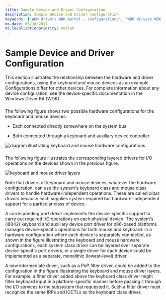 ```yaml
---
title: Sample Device and Driver Configuration
description: Sample Device and Driver Configuration
keywords: ["WDM drivers WDK kernel , configurations", "WDM drivers WDK kernel , layered drivers", "layered drivers WDK kernel", "driver layers WDK WDM", "keyboards WDK kernel", "mouse WDK kernel", "hardware configurations WDK kernel", "intermediate drivers WDK kernel"]
ms.date: 06/16/2017
ms.localizationpriority: medium
---
```


# Sample Device and Driver Configuration





This section illustrates the relationship between the hardware and driver configurations, using the keyboard and mouse devices as an example. Configurations differ for other devices. For complete information about any device configuration, see the device-specific documentation in the Windows Driver Kit (WDK).

### <a href="" id="keyboard-and-mouse-hardware-configurations"></a>

The following figure shows two possible hardware configurations for the keyboard and mouse devices:

-   Each connected directly somewhere on the system bus

-   Both connected through a keyboard and auxiliary device controller

![diagram illustrating keyboard and mouse hardware configurations](images/2kbdmuhw.png)

### <a href="" id="keyboard-and-mouse-driver-layers"></a>

The following figure illustrates the corresponding layered drivers for I/O operations on the devices shown in the previous figure.

![keyboard and mouse driver layers](images/2samplyr.png)

Note that drivers of keyboard and mouse devices, whatever the hardware configuration, can use the system's keyboard class and mouse class drivers to handle hardware-independent operations. These are called *class drivers* because each supplies system-required but hardware-independent support for a particular class of device.

A corresponding *port driver* implements the device-specific support to carry out required I/O operations on each physical device. The system's (i8042) keyboard and auxiliary device port driver for x86-based platforms manages device-specific operations for both mouse and keyboard. In a hardware configuration where each device is separately connected, as shown in the figure illustrating the keyboard and mouse hardware configurations, each system class driver can be layered over separate device-specific port drivers, or a single driver for each device could be implemented as a separate, monolithic (lowest-level) driver.

A new intermediate driver, such as a PnP filter driver, could be added to the configuration in the figure illustrating the keyboard and mouse driver layers. For example, a filter driver added above the keyboard class driver might filter keyboard input in a platform-specific manner before passing it through the I/O services to the subsystem that requested it. Such a filter driver must recognize the same IRPs and IOCTLs as the keyboard class driver.

 

 




